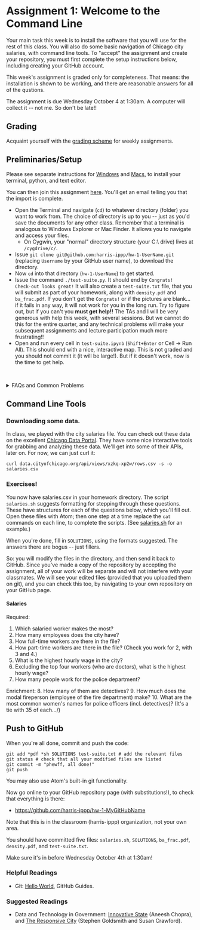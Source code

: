 # Assignment 1: Welcome to the Command Line   

Your main task this week is to install the software that you will use for the rest of this class.
You will also do some basic navigation of Chicago city salaries, with command line tools.
To "accept" the assignment and create your repository,
  you must first complete the setup instructions below,
  including creating your GitHub account.

This week's assignment is graded only for completeness.
That means: the installation is shown to be working,
  and there are reasonable answers for all of the qustions.

The assignment is due Wednesday October 4 at 1:30am.
A computer will collect it -- not me.  So don't be late!!

## Grading

Acquaint yourself with the [grading scheme](https://harris-ippp.github.io/#weekly-assignments-70) for weekly assignments.

## Preliminaries/Setup

Please see separate instructions for [Windows](windows_install_instructions.md) and [Macs](mac_install_instructions.md),
  to install your terminal, python, and text editor.

You can then join this assignment [here](https://classroom.github.com/assignment-invitations/8cfa1521ab98e0dfb7341771721f793b).  You'll get an email telling you that the import is complete.
* Open the Terminal and navigate (`cd`) to whatever directory (folder) you want to work from.
  The choice of directory is up to you -- just as you'd save the documents for any other class.
  Remember that a terminal is analogous to Windows Explorer or Mac Finder.  It allows you to navigate and access your files.
  * On Cygwin, your "normal" directory structure (your C:\ drive) lives at `/cygdrive/c/`.
* Issue ```git clone git@github.com:harris-ippp/hw-1-UserName.git``` (replacing `Username` by your GitHub user name), to download the directory.
* Now `cd` into that directory (`hw-1-UserName`) to get started.
* Issue the command `./test-suite.py`.  It should end by `Congrats!  Check-out looks great!` 
  It will also create a `test-suite.txt` file, that you will submit as part of your homework, 
    along with `density.pdf` and `ba_frac.pdf`.
  If you don't get the `Congrats!` or if the pictures are blank...
    if it fails in any way, it will not work for you in the long run.
  Try to figure out, but if you can't you **must get help!!** 
  The TAs and I will be very generous with help this week, with several sessions.
  But we cannot do this for the entire quarter,
    and any technical problems will make your subsequent assignments and lecture participation much more frustrating!!
* Open and run every cell in `test-suite.ipynb` (`Shift+Enter` or Cell → Run All).  This should end with a nice, interactive map.  This is not graded and you should not commit it (it will be large!).  But if it doesn't work, now is the time to get help.

&nbsp;<details><summary>FAQs and Common Problems</summary>
* We'll see what questions we get...
</details>


## Command Line Tools

### Downloading some data.

In class, we played with the city salaries file. 
You can check out these data on the excellent [Chicago Data Portal](https://data.cityofchicago.org/Administration-Finance/Current-Employee-Names-Salaries-and-Position-Title/xzkq-xp2w).
They have some nice interactive tools for grabbing and analyzing these data.
We'll get into some of their APIs, later on.
For now, we can just curl it:

```
curl data.cityofchicago.org/api/views/xzkq-xp2w/rows.csv -s -o salaries.csv
```

### Exercises!

You now have salaries.csv in your homework directory.
The script `salaries.sh` suggests formatting for stepping through these questions.
These have structures for each of the questions below, which you'll fill out.  Open these files with Atom; then one step at a time replace the `cat` commands on each line, to complete the scripts.  (See [salaries.sh](https://github.com/harris-ippp/01-welcome/blob/master/salaries.sh) for an example.)  

When you're done, fill in `SOLUTIONS`, using the formats suggested.
The answers there are bogus -- just fillers.

So: you will modify the files in the directory, and then send it back to GitHub.  Since you've made a copy of the repository by accepting the assignment, all of your work will be separate and will not interfere with your classmates.  We will see your edited files (provided that you uploaded them on git), and you can check this too, by navigating to your own repository on your GitHub page. 

#### Salaries

Required:
1. Which salaried worker makes the most?
2. How many employees does the city have?
3. How full-time workers are there in the file?
4. How part-time workers are there in the file?  (Check you work for 2, with 3 and 4.)
5. What is the highest hourly wage in the city?
6. Excluding the top four workers (who are doctors), what is the highest hourly wage?
7. How many people work for the police department?

Enrichment:
8. How many of them are detectives?
9. How much does the modal fireperson (employee of the fire department) make?
10. What are the most common women's names for police officers (incl. detectives)?  (It's a tie with 35 of each.../)

## Push to GitHub

When you're all done, commit and push the code:
```
git add *pdf *sh SOLUTIONS test-suite.txt # add the relevant files
git status # check that all your modified files are listed
git commit -m "phewff, all done!"
git push
```
You may also use Atom's built-in git functionality.

Now go online to your GitHub repository page (with substitutions!), to check that everything is there:

* https://github.com/harris-ippp/hw-1-MyGitHubName

Note that this is in the classroom (harris-ippp) organization, not your own area.

You should have committed five files: `salaries.sh`, `SOLUTIONS`, `ba_frac.pdf`, `density.pdf`, and `test-suite.txt`.

Make sure it's in before Wednesday October 4th at 1:30am!


### Helpful Readings
* Git: [Hello World](https://guides.github.com/activities/hello-world/), GitHub Guides.

### Suggested Readings
* Data and Technology in Government: [Innovative State](https://smile.amazon.com/Innovative-State-Aneesh-Chopra/dp/0802121349/) (Aneesh Chopra), and [The Responsive City](https://smile.amazon.com/Responsive-City-Communities-Data-Smart-Governance-ebook/dp/B00MQTIA3M/) (Stephen Goldsmith and Susan Crawford).



